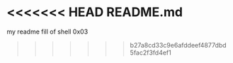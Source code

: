 <<<<<<< HEAD
README.md
=======
my readme fill of shell 0x03
>>>>>>> b27a8cd33c9e6afddeef4877dbd5fac2f3fd4ef1
